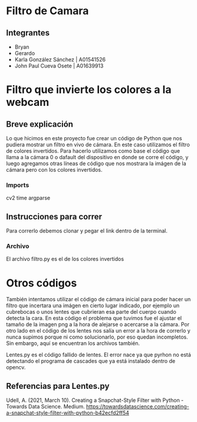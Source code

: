 # Filtro de Camara
## Integrantes
- Bryan
- Gerardo
- Karla González Sánchez | A01541526
- John Paul Cueva Osete | A01639913

# Filtro que invierte los colores a la webcam
## Breve explicación
Lo que hicimos en este proyecto fue crear un código de Python que nos pudiera mostrar un filtro en vivo de cámara. En este caso utilizamos el filtro de colores invertidos. Para hacerlo utilizamos como base el código que llama a la cámara 0 o dafault del dispositivo en donde se corre el código, y luego agregamos otras líneas de código que nos mostrara la imágen de la cámara pero con los colores invertidos. 

### Imports
cv2
time
argparse

## Instrucciones para correr
Para correrlo debemos clonar y pegar el link dentro de la terminal.

### Archivo
El archivo filtro.py es el de los colores invertidos

# Otros códigos
También intentamos utilizar el código de cámara inicial para poder hacer un filtro que incertara una imágen en cierto lugar indicado, por ejemplo un cubrebocas o unos lentes que cubrieran esa parte del cuerpo cuando detecta la cara. En esta código el problema que tuvimos fue el ajustar el tamaño de la imagen png a la hora de alejarse o acercarse a la cámara. Por otro lado en el código de los lentes nos salía un error a la hora de correrlo y nunca supimos porque ni como solucionarlo, por eso quedan incompletos. Sin embargo, aquí se encuentran los archivos también.

Lentes.py es el código fallido de lentes. El error nace ya que pyrhon no está detectando el programa de cascades que ya está instalado dentro de opencv.

## Referencias para Lentes.py
Udell, A. (2021, March 10). Creating a Snapchat-Style Filter with Python - Towards Data Science. Medium. https://towardsdatascience.com/creating-a-snapchat-style-filter-with-python-b42ecfd2ff54
